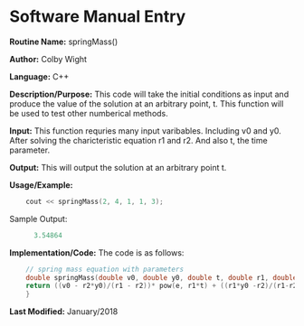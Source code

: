 # Software Manual Entry

**Routine Name:**  springMass()

**Author:** Colby Wight

**Language:** C++

**Description/Purpose:**  This code will take the initial conditions as input and produce the value of the solution at an arbitrary point, t. This function will be used to test other numberical methods.

**Input:** This function requries many input varibables. Including v0 and y0. After solving the charicteristic equation r1 and r2. And also t, the time parameter.   

**Output:** This will output the solution at an arbitrary point t.  

**Usage/Example:** 

```C++
    cout << springMass(2, 4, 1, 1, 3);

```

Sample Output:

```C++
      3.54864
```

**Implementation/Code:** The code is as follows:
```C++
    // spring mass equation with parameters
    double springMass(double v0, double y0, double t, double r1, double r2){
    return ((v0 - r2*y0)/(r1 - r2))* pow(e, r1*t) + ((r1*y0 -r2)/(r1-r2))*pow(e, r2*t);
    }
```
**Last Modified:** January/2018
